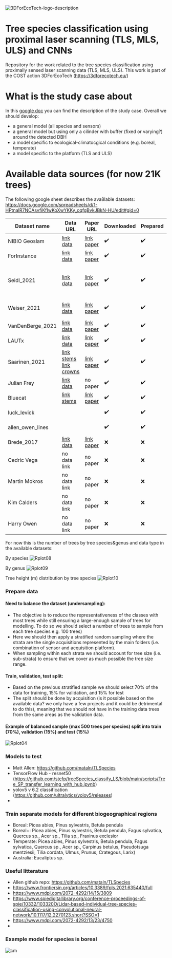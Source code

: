 
![3DForEcoTech-logo-description](https://user-images.githubusercontent.com/5663984/174446150-32e31872-2003-4af9-95d4-a1abfca0b744.png)

# Tree species classification using proximal laser scanning (TLS, MLS, ULS) and CNNs
Repository for the work related to the tree species classification using proximally sensed laser scanning data (TLS, MLS, ULS). This work is part of the COST action 3DForEcoTech (https://3dforecotech.eu/)

# What is the study case about
In this [google doc](https://docs.google.com/document/d/1ZbccmFbWLmyGxzJlcaE7QMqwauBFxgBb3gTPkEImuwg/edit) you can find the description of the study case.
Overall we should develop:
 - a general model (all species and sensors)
 - a general model but using only a cilinder with buffer (fixed or varying?) around the detected DBH
 - a model specific to ecological-climatocgical conditions (e.g. boreal, temperate)
 - a model specific to the platform (TLS and ULS)

# Available data sources (for now 21K trees)
The following google sheet describes the ava8lable datasets:
https://docs.google.com/spreadsheets/d/1-HPtnaIR7NCAsvfiKfIwKoXwYKKy_oqfgBvkJBkN-HU/edit#gid=0


| Dataset name  | Data URL | Paper URL | Downloaded | Prepared | n trees | n species | Data type | Sensor | Quality annotation |
| ------------- | ------------- | ------------- | ------------- | ------------- | ------------- | ------------- | ------------- | ------------- | ------------- |
| NIBIO Geoslam  | [link data](...) | [link paper](...) | ✔️ | ✔️ | 833 | 3 | MLS | Geoslam Horizon | top |
| ForInstance  | [link data](https://nibio-my.sharepoint.com/:f:/g/personal/stefano_puliti_nibio_no/EuBtG3q5teVAnPuaC7bB56YBkV5M5VWK4OhOzuWBd3I2oA?e=4Ebkwx) | [link paper](https://www.mdpi.com/2072-4292/7/8/9632) | ✔️ | ✔️ | 885 | 5 | ULS | VUX/miniVUX series | top |
| Seidl_2021  | [link data](https://data.goettingen-research-online.de/dataset.xhtml?persistentId=doi:10.25625/FOHUJM) |[link paper](https://www.frontiersin.org/articles/10.3389/fpls.2021.635440/full) | ✔️ | ✔️ | 690 | 8 | TLS |  Faro Focus 3D 120 and Zoller and Fröhlich Imager 5006 | top |
| Weiser_2021 | [link data](https://pytreedb.geog.uni-heidelberg.de) | [link paper](https://essd.copernicus.org/preprints/essd-2022-39/) | ✔️ | ✔️ | 1491 | 22 | ALS/ULS(leaf-on and off)/TLS | miniVUX1 ... | medium |
| VanDenBerge_2021 | [link data](https://github.com/ekalinicheva/multi_layer_vegetation)  | [link paper](https://link.springer.com/article/10.1007/s12155-021-10250-y) | ✔️ | ✔️ | 69 | 3 | TLS | RIEGL VZ-1000 | top |
| LAUTx | [link data](https://zenodo.org/record/6560112#.YrNjx3ZBxaQ)  | [link paper](https://zenodo.org/record/6560112/files/APPENDIX_TABLES.pdf?download=1) | ✔️ | ✔️ | 515 | ? | MLS | ZEB Horizon | top |
| Saarinen_2021 | [link stems](https://zenodo.org/record/3701271#.YrQL8mBBxaS) [link crowns](https://zenodo.org/record/5783404#.YrQL_GBBxaS)  | [link paper](https://zenodo.org/record/5783404/files/Saarinen%20et%20al_Data%20descriptor.pdf?download=1) | ✔️ | ✔️ | 1976 | 1 | TLS | Trimble TX5 3D | poor |
| Julian Frey |  [link data](S:\Prosjekter\52106_SFI_SmartForest\annotated_datasets\speciesClassification_proximalLS\Frey_2022) | no paper | ✔️ |  ✔️ | 745 | 6 | TLS | ... | poor |
| Bluecat | [link stems](https://zenodo.org/record/4624277#.YrYt3HZByUk)  | [link paper](https://www.mdpi.com/2072-4292/13/12/2297) | ✔️ | ✔️ | 10000 | ? | TLS | ... | top |
| luck_levick |  | | ✔️ | ✔️ | 447 | 11 | TLS | Leica BLK360 | top |
| allen_owen_lines |  | | ✔️ | ✔️ | 2486 | 5 | TLS | Leica HDS6200 | top |
| Brede_2017 | [link data](https://data.4tu.nl/articles/dataset/Speulderbos_Terrestrial_TLS_and_Unmanned_Aerial_Vehicle_Laser_Scanning_UAV-LS_2017/13061306) | [link paper](https://research.wur.nl/en/datasets/speulderbos-terrestrial-tls-and-unmanned-aerial-vehicle-laser-sca) | ❌ | ❌ | ? | need to ask | ULS/TLS | ... |
| Cedric Vega | no data link | no paper | ❌ | ❌ | ? | ? | TLS | ... |
| Martin Mokros | no data link | no paper | ❌ | ❌ | ? | ? | ? | ... |
| Kim Calders | no data link | no paper | ❌ | ❌ | ? | ? | ? | ... |
| Harry Owen | no data link | no paper | ❌ |  ❌ | ? | ? | TLS | ... |

For now this is the number of trees by tree species&genus and data type in the available datasets:

By species
![Rplot08](https://user-images.githubusercontent.com/5663984/190494381-5cad989c-fa4b-4cb5-9d7b-b4e95f201b1c.png)

By genus
![Rplot09](https://user-images.githubusercontent.com/5663984/190494397-8315fee8-7a51-498e-a764-5aed9dc91d2b.png)

Tree height (m) distribution by tree species
![Rplot10](https://user-images.githubusercontent.com/5663984/190494422-ee28187a-1955-4c94-91e3-6f4f26375aa2.png)

### Prepare data
#### Need to balance the dataset (undersampling):
- The objective is to reduce the representativeness of the classes with most trees while still ensuring a large-enough sample of trees for modelling. To do so we should select a number of trees to sample from each tree species e.g. 100 trees)
- Here we should then apply a stratified random sampling where the strata are the single acquisitions represented by the main folders (i.e. combination of sensor and acquisition platform).
- When sampling within each strata we should account for tree size (i.e. sub-strata) to ensure that we cover as much possible the tree size range.

#### Train, validation, test split:
- Based on the previous stratified sample we should select 70% of the data for training, 15% for validation, and 15% for test
- The split should be done by acquisition (is it possible based on the available data? we only have a few projects and it could be detrimental to do this), meaning that we should not have in the training data trees from the same areas as the validation data.

#### Example of balanced sample (max 500 trees per species) split into train (70%), validation (15%) and test (15%)
![Rplot04](https://user-images.githubusercontent.com/5663984/189549827-a209d21b-bdbe-40cb-a3c9-0495fae7c8d8.png)


### Models to test
- Matt Allen: https://github.com/mataln/TLSpecies
- TensorFlow Hub - resnet50 (https://github.com/stefp/treeSpecies_classify_LS/blob/main/scripts/Tree_SP_transfer_learning_with_hub.ipynb)
- yolov5 v 6.2 classification (https://github.com/ultralytics/yolov5/releases)
- 

### Train separate models for different biogeographical regions
- Boreal: Picea abies, Pinus sylvestris, Betula pendula 
- Boreal+: Picea abies, Pinus sylvestris, Betula pendula, Fagus sylvatica, Quercus sp., Acer sp., Tilia sp., Fraxinus exclesior
- Temperate: Picea abies, Pinus sylvestris, Betula pendula, Fagus sylvatica, Quercus sp., Acer sp., Carpinus betulus, Pseudotsuga mentziesii, Tilia cordata, Ulmus, Prunus, Crategous, Larix)
- Australia: Eucaliptus sp.
 

### Useful litterature
- Allen github repo: https://github.com/mataln/TLSpecies
- https://www.frontiersin.org/articles/10.3389/fpls.2021.635440/full
- https://www.mdpi.com/2072-4292/14/15/3809
- https://www.spiedigitallibrary.org/conference-proceedings-of-spie/10332/103320O/Lidar-based-individual-tree-species-classification-using-convolutional-neural-network/10.1117/12.2270123.short?SSO=1
- https://www.mdpi.com/2072-4292/13/23/4750
- 

### Example model for species is boreal
![cm](https://user-images.githubusercontent.com/5663984/176134068-2a72bc88-40b2-46ae-b0e2-ae074840f0a8.png)



